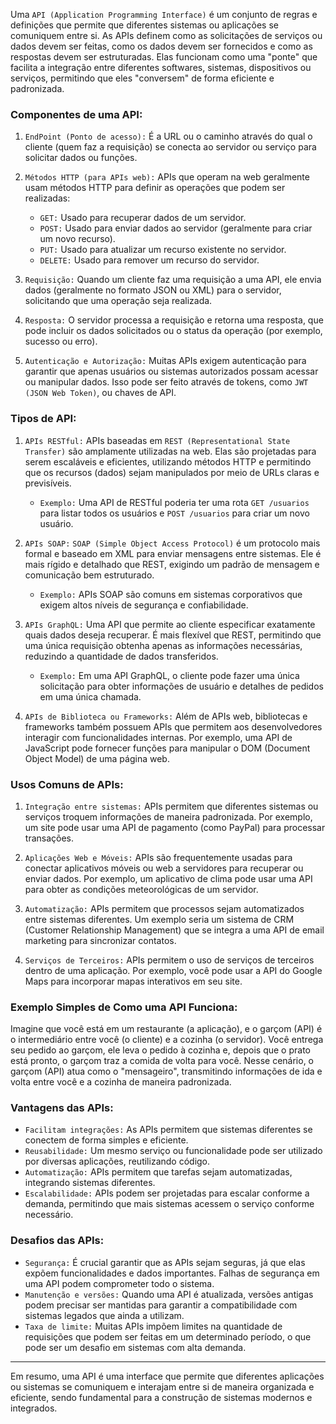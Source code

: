 Uma ``API (Application Programming Interface)`` é um conjunto de regras e definições que permite que diferentes sistemas ou aplicações se comuniquem entre si. As APIs definem como as solicitações de serviços ou dados devem ser feitas, como os dados devem ser fornecidos e como as respostas devem ser estruturadas. Elas funcionam como uma "ponte" que facilita a integração entre diferentes softwares, sistemas, dispositivos ou serviços, permitindo que eles "conversem" de forma eficiente e padronizada.

### Componentes de uma API:
1. ``EndPoint (Ponto de acesso):`` É a URL ou o caminho através do qual o cliente (quem faz a requisição) se conecta ao servidor ou serviço para solicitar dados ou funções.
   
2. ``Métodos HTTP (para APIs web):`` APIs que operam na web geralmente usam métodos HTTP para definir as operações que podem ser realizadas:
   - ``GET:`` Usado para recuperar dados de um servidor.
   - ``POST:`` Usado para enviar dados ao servidor (geralmente para criar um novo recurso).
   - ``PUT:`` Usado para atualizar um recurso existente no servidor.
   - ``DELETE:`` Usado para remover um recurso do servidor.
   
3. ``Requisição:`` Quando um cliente faz uma requisição a uma API, ele envia dados (geralmente no formato JSON ou XML) para o servidor, solicitando que uma operação seja realizada.
   
4. ``Resposta:`` O servidor processa a requisição e retorna uma resposta, que pode incluir os dados solicitados ou o status da operação (por exemplo, sucesso ou erro).

5. ``Autenticação e Autorização:`` Muitas APIs exigem autenticação para garantir que apenas usuários ou sistemas autorizados possam acessar ou manipular dados. Isso pode ser feito através de tokens, como ``JWT (JSON Web Token)``, ou chaves de API.

### Tipos de API:
1. ``APIs RESTful:`` APIs baseadas em ``REST (Representational State Transfer)`` são amplamente utilizadas na web. Elas são projetadas para serem escaláveis e eficientes, utilizando métodos HTTP e permitindo que os recursos (dados) sejam manipulados por meio de URLs claras e previsíveis.
   - ``Exemplo:`` Uma API de RESTful poderia ter uma rota `GET /usuarios` para listar todos os usuários e `POST /usuarios` para criar um novo usuário.

2. ``APIs SOAP:`` ``SOAP (Simple Object Access Protocol)`` é um protocolo mais formal e baseado em XML para enviar mensagens entre sistemas. Ele é mais rígido e detalhado que REST, exigindo um padrão de mensagem e comunicação bem estruturado.
   - ``Exemplo:`` APIs SOAP são comuns em sistemas corporativos que exigem altos níveis de segurança e confiabilidade.

3. ``APIs GraphQL:`` Uma API que permite ao cliente especificar exatamente quais dados deseja recuperar. É mais flexível que REST, permitindo que uma única requisição obtenha apenas as informações necessárias, reduzindo a quantidade de dados transferidos.
   - ``Exemplo:`` Em uma API GraphQL, o cliente pode fazer uma única solicitação para obter informações de usuário e detalhes de pedidos em uma única chamada.

4. ``APIs de Biblioteca ou Frameworks:`` Além de APIs web, bibliotecas e frameworks também possuem APIs que permitem aos desenvolvedores interagir com funcionalidades internas. Por exemplo, uma API de JavaScript pode fornecer funções para manipular o DOM (Document Object Model) de uma página web.

### Usos Comuns de APIs:
1. ``Integração entre sistemas:`` APIs permitem que diferentes sistemas ou serviços troquem informações de maneira padronizada. Por exemplo, um site pode usar uma API de pagamento (como PayPal) para processar transações.
   
2. ``Aplicações Web e Móveis:`` APIs são frequentemente usadas para conectar aplicativos móveis ou web a servidores para recuperar ou enviar dados. Por exemplo, um aplicativo de clima pode usar uma API para obter as condições meteorológicas de um servidor.

3. ``Automatização:`` APIs permitem que processos sejam automatizados entre sistemas diferentes. Um exemplo seria um sistema de CRM (Customer Relationship Management) que se integra a uma API de email marketing para sincronizar contatos.

4. ``Serviços de Terceiros:`` APIs permitem o uso de serviços de terceiros dentro de uma aplicação. Por exemplo, você pode usar a API do Google Maps para incorporar mapas interativos em seu site.

### Exemplo Simples de Como uma API Funciona:
Imagine que você está em um restaurante (a aplicação), e o garçom (API) é o intermediário entre você (o cliente) e a cozinha (o servidor). Você entrega seu pedido ao garçom, ele leva o pedido à cozinha e, depois que o prato está pronto, o garçom traz a comida de volta para você. Nesse cenário, o garçom (API) atua como o "mensageiro", transmitindo informações de ida e volta entre você e a cozinha de maneira padronizada.

### Vantagens das APIs:
- ``Facilitam integrações:`` As APIs permitem que sistemas diferentes se conectem de forma simples e eficiente.
- ``Reusabilidade:`` Um mesmo serviço ou funcionalidade pode ser utilizado por diversas aplicações, reutilizando código.
- ``Automatização:`` APIs permitem que tarefas sejam automatizadas, integrando sistemas diferentes.
- ``Escalabilidade:`` APIs podem ser projetadas para escalar conforme a demanda, permitindo que mais sistemas acessem o serviço conforme necessário.

### Desafios das APIs:
- ``Segurança:`` É crucial garantir que as APIs sejam seguras, já que elas expõem funcionalidades e dados importantes. Falhas de segurança em uma API podem comprometer todo o sistema.
- ``Manutenção e versões:`` Quando uma API é atualizada, versões antigas podem precisar ser mantidas para garantir a compatibilidade com sistemas legados que ainda a utilizam.
- ``Taxa de limite:`` Muitas APIs impõem limites na quantidade de requisições que podem ser feitas em um determinado período, o que pode ser um desafio em sistemas com alta demanda.

---

Em resumo, uma API é uma interface que permite que diferentes aplicações ou sistemas se comuniquem e interajam entre si de maneira organizada e eficiente, sendo fundamental para a construção de sistemas modernos e integrados.